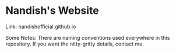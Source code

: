# Nandish's Website

Link: nandishofficial.github.io


Some Notes:
There are naming conventions used everywhere in this repository. If you want the nitty-gritty details, contact me.
